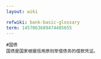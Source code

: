 ```yaml
---
layout: wiki

refwiki: bank-basic-glossary
term: 1457063689474485655
---
```


```
#国债 
国债是国家根据信用原则举借债务的借款凭证。

```